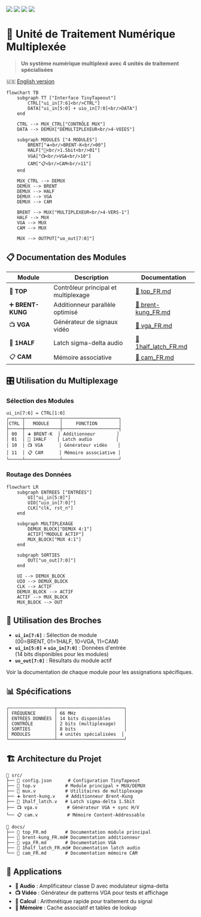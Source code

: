 ![](../../workflows/gds/badge.svg) ![](../../workflows/docs/badge.svg) ![](../../workflows/test/badge.svg) ![](../../workflows/fpga/badge.svg)

# 🔀 Unité de Traitement Numérique Multiplexée

> **Un système numérique multiplexé avec 4 unités de traitement spécialisées**

🇺🇸 [English version](README.md)

```mermaid
flowchart TB
    subgraph TT ["Interface TinyTapeout"]
        CTRL["ui_in[7:6]<br/>CTRL"]
        DATA["ui_in[5:0] + uio_in[7:0]<br/>DATA"]
    end
    
    CTRL --> MUX_CTRL["CONTRÔLE MUX"]
    DATA --> DEMUX["DÉMULTIPLEXEUR<br/>4-VOIES"]
    
    subgraph MODULES ["4 MODULES"]
        BRENT["➕<br/>BRENT-K<br/>00"]
        HALF["🎵<br/>1.5bit<br/>01"]
        VGA["📺<br/>VGA<br/>10"]
        CAM["📋<br/>CAM<br/>11"]
    end
    
    MUX_CTRL --> DEMUX
    DEMUX --> BRENT
    DEMUX --> HALF
    DEMUX --> VGA
    DEMUX --> CAM
    
    BRENT --> MUX["MULTIPLEXEUR<br/>4-VERS-1"]
    HALF --> MUX
    VGA --> MUX
    CAM --> MUX
    
    MUX --> OUTPUT["uo_out[7:0]"]
```

## 📋 Documentation des Modules

| Module | Description | Documentation |
|--------|-------------|---------------|
| 🔀 **TOP** | Contrôleur principal et multiplexage | [📖 top_FR.md](docs/top_FR.md) |
| ➕ **BRENT-KUNG** | Additionneur parallèle optimisé | [📖 brent-kung_FR.md](docs/brent-kung_FR.md) |
| 📺 **VGA** | Générateur de signaux vidéo | [📖 vga_FR.md](docs/vga_FR.md) |
| 🎵 **1HALF** | Latch sigma-delta audio | [📖 1half_latch_FR.md](docs/1half_latch_FR.md) |
| 📋 **CAM** | Mémoire associative | [📖 cam_FR.md](docs/cam_FR.md) |

## 🎛️ Utilisation du Multiplexage

### Sélection des Modules
```
ui_in[7:6] = CTRL[1:0]
┌─────┬─────────────┬─────────────────────┐
│CTRL │   MODULE    │     FONCTION        │
├─────┼─────────────┼─────────────────────┤
│ 00  │ ➕ BRENT-K  │ Additionneur        │
│ 01  │ 🎵 1HALF    │ Latch audio         │
│ 10  │ 📺 VGA      │ Générateur vidéo    │
│ 11  │ 📋 CAM      │ Mémoire associative │
└─────┴─────────────┴─────────────────────┘
```

### Routage des Données
```mermaid
flowchart LR
    subgraph ENTREES ["ENTRÉES"]
        UI["ui_in[5:0]"]
        UIO["uio_in[7:0]"]
        CLK["clk, rst_n"]
    end
    
    subgraph MULTIPLEXAGE
        DEMUX_BLOCK["DEMUX 4:1"]
        ACTIF["MODULE ACTIF"]
        MUX_BLOCK["MUX 4:1"]
    end
    
    subgraph SORTIES
        OUT["uo_out[7:0]"]
    end
    
    UI --> DEMUX_BLOCK
    UIO --> DEMUX_BLOCK
    CLK --> ACTIF
    DEMUX_BLOCK --> ACTIF
    ACTIF --> MUX_BLOCK
    MUX_BLOCK --> OUT
```

## 🔌 Utilisation des Broches

- **`ui_in[7:6]`** : Sélection de module  
  (00=BRENT, 01=1HALF, 10=VGA, 11=CAM)
- **`ui_in[5:0]` + `uio_in[7:0]`** : Données d'entrée  
  (14 bits disponibles pour les modules)
- **`uo_out[7:0]`** : Résultats du module actif

Voir la documentation de chaque module pour les assignations spécifiques.

## 📊 Spécifications

```
┌─────────────────┬─────────────────────────┐
│ FRÉQUENCE       │ 66 MHz                  │
│ ENTRÉES DONNÉES │ 14 bits disponibles     │
│ CONTRÔLE        │ 2 bits (multiplexage)   │
│ SORTIES         │ 8 bits                  │
│ MODULES         │ 4 unités spécialisées  │
└─────────────────┴─────────────────────────┘
```

## 🏗️ Architecture du Projet

```
📁 src/
├── 🔧 config.json      # Configuration TinyTapeout
├── 🔀 top.v           # Module principal + MUX/DEMUX
├── 🔄 mux.v           # Utilitaires de multiplexage
├── ➕ brent-kung.v    # Additionneur Brent-Kung
├── 🎵 1half_latch.v   # Latch sigma-delta 1.5bit
├── 📺 vga.v           # Générateur VGA + sync H/V
└── 📋 cam.v           # Mémoire Content-Addressable

📁 docs/
├── 📖 top_FR.md       # Documentation module principal
├── 📖 brent-kung_FR.md# Documentation additionneur
├── 📖 vga_FR.md       # Documentation VGA
├── 📖 1half_latch_FR.md# Documentation latch audio
└── 📖 cam_FR.md       # Documentation mémoire CAM
```

## 🎯 Applications

- **🎵 Audio** : Amplificateur classe D avec modulateur sigma-delta
- **📺 Vidéo** : Générateur de patterns VGA pour tests et affichage
- **🧮 Calcul** : Arithmétique rapide pour traitement du signal  
- **💾 Mémoire** : Cache associatif et tables de lookup

